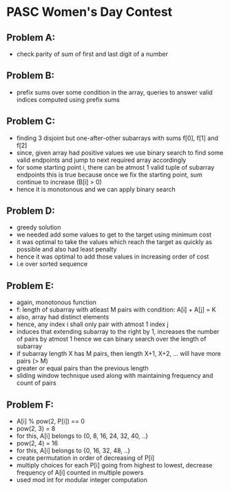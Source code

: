 # PASC Women's Day Contest

## Problem A:
- check parity of sum of first and last digit of a number

## Problem B:
- prefix sums over some condition in the array, queries to answer valid indices computed using prefix sums

## Problem C:
- finding 3 disjoint but one-after-other subarrays with sums f[0], f[1] and f[2]
- since, given array had positive values we use binary search to find some valid endpoints and jump to next required array accordingly
- for some starting point i, there can be atmost 1 valid tuple of subarray endpoints this is true because once we fix the starting point, sum continue to increase (B[i] > 0)
- hence it is monotonous and we can apply binary search

## Problem D:
- greedy solution
- we needed add some values to get to the target using minimum cost
- it was optimal to take the values which reach the target as quickly as possible and also had least penalty
- hence it was optimal to add those values in increasing order of cost
- i.e over sorted sequence

## Problem E:
- again, monotonous function
- f: length of subarray with atleast M pairs with condition: A[i] + A[j] = K
- also, array had distinct elements
- hence, any index i shall only pair with atmost 1 index j
- induces that extending subarray to the right by 1, increases the number of pairs by atmost 1 hence we can binary search over the length of subarray
- if subarray length X has M pairs, then length X+1, X+2, ... will have more pairs (> M)
- greater or equal pairs than the previous length
- sliding window technique used along with maintaining frequency and count of pairs

## Problem F:
- A[i] % pow(2, P[i]) == 0
- pow(2, 3) = 8
- for this, A[i] belongs to {0, 8, 16, 24, 32, 40, ..}
- pow(2, 4) = 16
- for this, A[i] belongs to {0, 16, 32, 48, ..}
- create permutation in order of decreasing of P[i]
- multiply choices for each P[i] going from highest to lowest, decrease frequency of A[i] counted in multiple powers
- used mod int for modular integer computation

